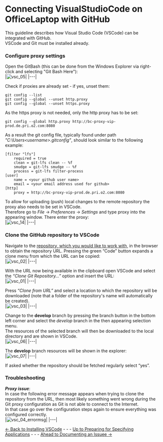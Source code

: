 # Connecting VisualStudioCode on OfficeLaptop with GitHub

This guideline describes how Visual Studio Code (VSCode) can be integrated with GitHub.  
VSCode and Git must be installed already.

### Configure proxy settings

Open the GitBash (this can be done from the Windows Explorer via right-click and selecting "Git Bash Here"):  
|![vsc_05](https://user-images.githubusercontent.com/57349523/152162633-c738b33a-f4ae-4ffe-a05d-c435bd132e1e.jpg)|
|---|

Check if proxies are already set - if yes, unset them:  
```
git config --list 
git config --global --unset http.proxy
git config --global --unset https.proxy
```
As the https proxy is not needed, only the http proxy has to be set:  
```
git config --global http.proxy http://bc-proxy-vip-prod.de.pri.o2.com:8080
```

As a result the git config file, typically found under path *"C:\Users\<username>\.gitconfig"*, should look similar to the following example:  
```
[filter "lfs"]
	required = true
	clean = git-lfs clean -- %f
	smudge = git-lfs smudge -- %f
	process = git-lfs filter-process
[user]
	name = <your github user name>
	email = <your email address used for github>
[http]
	proxy = http://bc-proxy-vip-prod.de.pri.o2.com:8080
```

To allow for uploading (push) local changes to the remote repository the proxy also needs to be set in VSCode.  
Therefore go to *File* -> *Preferences* -> *Settings* and type proxy into the appearing window. There enter the proxy:    
|![vsc_14](https://user-images.githubusercontent.com/57349523/152184549-29eed2d0-cf8f-4b38-b343-3ca0762889d9.jpg)|
|---|

### Clone the GitHub repository to VSCode

Navigate to the [repository, which you would like to work with,](https://github.com/openBackhaul/Overview) in the browser to obtain the repository URL. Pressing the green “Code” button expands a clone menu from which the URL can be copied:  
|![vsc_02](https://user-images.githubusercontent.com/57349523/152162626-7b471cb2-7957-45f4-a295-630fb64799b8.jpg)|
|---|

With the URL now being available in the clipboard open VSCode and select the *“Clone Git Repository…”* option and insert the URL:  
|![vsc_01](https://user-images.githubusercontent.com/57349523/152162617-38539c42-909b-4a64-9440-83338ac9ad80.jpg)|
|---|

Press *“Clone from URL”* and select a location to which the repository will be downloaded (note that a folder of the repository's name will automatically be created).  
|![vsc_03](https://user-images.githubusercontent.com/57349523/152162630-03b0bdbb-c44e-43a8-b954-72b9fba97f84.jpg)|
|---|

Change to the **develop** branch by pressing the branch button in the bottom left corner and select the *develop* branch in the then appearing selection menu.  
The resources of the selected branch will then be downloaded to the local directory and are shown in VSCode.  
|![vsc_06](https://user-images.githubusercontent.com/57349523/152162636-3587d64c-21d0-4d54-8869-700b293bc995.jpg)|
|---|

The **develop** branch resources will be shown in the explorer:  
|![vsc_07](https://user-images.githubusercontent.com/57349523/152162638-ec039755-eb12-4119-bc8e-40d4b9df8139.jpg)|
|---|

If asked whether the repository should be fetched regularly select “yes”.  

### Troubleshooting

**_Proxy issue_**:  
In case the following error message appears when trying to clone the repository from the URL, then most likely something went wrong during the Git proxy configuration as Git is not able to connect to the Internet.  
In that case go over the configuration steps again to ensure everything was configured correctly.  
|![vsc_04_errormsg](https://user-images.githubusercontent.com/57349523/152162632-f35d84e1-8337-4949-8a59-8a2b4b78c863.jpg)|
|---|

[<- Back to Installing VSCode](../InstallingVSCode/InstallingVSCode.md) - - - [Up to Preparing for Specifying Applications](../PreparingSpecifying.md) - - - [Ahead to Documenting an Issuee ->](../DocumentingAnIssue/DocumentingAnIssue.md)
